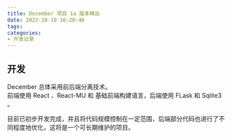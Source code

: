 ```yaml
---
title: December 项目 1a 版本释出
date: 2022-10-10 16:20:46
tags:
categories: 
- 开发记录
---
```

## 开发
December 总体采用前后端分离技术。  
前端使用 React 、React-MU 和 基础前端构建语言，后端使用 FLask 和 Sqlite3 。

目前已初步开发完成，并且将代码规模控制在一定范围，后端部分代码也进行了不同程度地优化，这将是一个可长期维护的项目。
